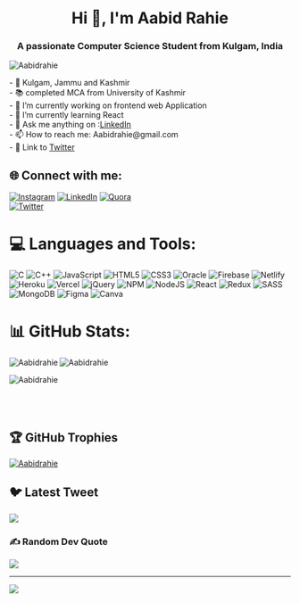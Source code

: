 <h1 align="center">Hi 👋, I'm Aabid Rahie</h1>
<h3 align="center">A passionate Computer Science Student from Kulgam, India</h3>
<p align="left"> <img src="https://komarev.com/ghpvc/?username=Aabidrahie&label=Profile%20views&color=0e75b6&style=flat" alt="Aabidrahie" /> </p>
- 🚩 Kulgam, Jammu and Kashmir<br>
- 📚 completed  MCA from University of Kashmir<br>
- 🔭 I’m currently working on frontend web Application <br>
- 🌱 I’m currently learning React<br>
- 💬 Ask me anything on :<a href="https://www.linkedin.com/in/aabid-rahie/">LinkedIn </a> <br>
- 📫 How to reach me: Aabidrahie@gmail.com <br>
- 💬 Link to <a href="https://www.linkedin.com/in/aabid-rahie/">Twitter </a> <br>


## 🌐 Connect with me:
[![Instagram](https://img.shields.io/badge/Instagram-%23E4405F.svg?logo=Instagram&logoColor=white)](https://instagram.com/aabid_rahie) 
[![LinkedIn](https://img.shields.io/badge/LinkedIn-%230077B5.svg?logo=linkedin&logoColor=white)](https://linkedin.com/in/Aabid-rahie) 
[![Quora](https://img.shields.io/badge/Quora-%23B92B27.svg?logo=Quora&logoColor=white)](https://quora.com/profile/Rahie-Aabid)  
[![Twitter](https://img.shields.io/badge/Twitter-%231DA1F2.svg?logo=Twitter&logoColor=white)](https://twitter.com/aabidrahie) 

# 💻 Languages and Tools:
![C](https://img.shields.io/badge/c-%2300599C.svg?style=for-the-badge&logo=c&logoColor=white) ![C++](https://img.shields.io/badge/c++-%2300599C.svg?style=for-the-badge&logo=c%2B%2B&logoColor=white) ![JavaScript](https://img.shields.io/badge/javascript-%23323330.svg?style=for-the-badge&logo=javascript&logoColor=%23F7DF1E) ![HTML5](https://img.shields.io/badge/html5-%23E34F26.svg?style=for-the-badge&logo=html5&logoColor=white) ![CSS3](https://img.shields.io/badge/css3-%231572B6.svg?style=for-the-badge&logo=css3&logoColor=white) ![Oracle](https://img.shields.io/badge/Oracle-F80000?style=for-the-badge&logo=oracle&logoColor=white) ![Firebase](https://img.shields.io/badge/firebase-%23039BE5.svg?style=for-the-badge&logo=firebase) ![Netlify](https://img.shields.io/badge/netlify-%23000000.svg?style=for-the-badge&logo=netlify&logoColor=#00C7B7) ![Heroku](https://img.shields.io/badge/heroku-%23430098.svg?style=for-the-badge&logo=heroku&logoColor=white) ![Vercel](https://img.shields.io/badge/vercel-%23000000.svg?style=for-the-badge&logo=vercel&logoColor=white) ![jQuery](https://img.shields.io/badge/jquery-%230769AD.svg?style=for-the-badge&logo=jquery&logoColor=white) ![NPM](https://img.shields.io/badge/NPM-%23000000.svg?style=for-the-badge&logo=npm&logoColor=white) ![NodeJS](https://img.shields.io/badge/node.js-6DA55F?style=for-the-badge&logo=node.js&logoColor=white) ![React](https://img.shields.io/badge/react-%2320232a.svg?style=for-the-badge&logo=react&logoColor=%2361DAFB) ![Redux](https://img.shields.io/badge/redux-%23593d88.svg?style=for-the-badge&logo=redux&logoColor=white) ![SASS](https://img.shields.io/badge/SASS-hotpink.svg?style=for-the-badge&logo=SASS&logoColor=white) ![MongoDB](https://img.shields.io/badge/MongoDB-%234ea94b.svg?style=for-the-badge&logo=mongodb&logoColor=white) 	![Figma](https://img.shields.io/badge/figma-%23F24E1E.svg?style=for-the-badge&logo=figma&logoColor=white) ![Canva](https://img.shields.io/badge/Canva-%2300C4CC.svg?style=for-the-badge&logo=Canva&logoColor=white)
# 📊 GitHub Stats:
<div>
<p><img align="left" src="https://github-readme-stats.vercel.app/api?username=Aabidrahie&theme=monokai&hide_border=false&include_all_commits=false&count_private=truer&show_icons=true" alt="Aabidrahie" /></p>

<p><img align="center" src="https://github-readme-streak-stats.herokuapp.com/?user=Aabidrahie&theme=monokai&hide_border=false" alt="Aabidrahie" /></p></div>
<p><image align="left" src="https://github-readme-stats.vercel.app/api/top-langs/?username=Aabidrahie&theme=monokai&hide_border=false&include_all_commits=false&count_private=false&layout=compact" alt="Aabidrahie"/></p>


<br><br><br><br>

## 🏆 GitHub Trophies
<p align="left"> <a href="https://github.com/ryo-ma/github-profile-trophy"><img src="https://github-profile-trophy.vercel.app/?username=Aabidrahie" alt="Aabidrahie" /></a> </p>

## 🐦 Latest Tweet
<a href="https://github.com/VishwaGauravIn/github-twitter-card-embed"><img src="https://gtce.itsvg.in/api?username=Aabidrahie&theme=dracula&response=true&border=true&time=true&icon=default"/></a>
### ✍️ Random Dev Quote
![](https://quotes-github-readme.vercel.app/api?type=horizontal&theme=radical)



---
[![](https://visitcount.itsvg.in/api?id=Aabidrahie&icon=0&color=0)](https://visitcount.itsvg.in)

<!-- Proudly created with GPRM ( https://gprm.itsvg.in ) -->
